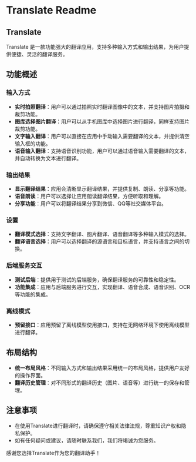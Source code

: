 # Translate Readme

## Translate

Translate 是一款功能强大的翻译应用，支持多种输入方式和输出结果，为用户提供便捷、灵活的翻译服务。

## 功能概述

### 输入方式

- **实时拍照翻译**：用户可以通过拍照实时翻译图像中的文本，并支持图片拍摄和裁剪功能。
- **图库选择图片翻译**：用户可以从手机图库中选择图片进行翻译，同样支持图片裁剪功能。
- **文字输入翻译**：用户可以直接在应用中手动输入需要翻译的文本，并提供清空输入框的功能。
- **语音输入翻译**：支持语音识别功能，用户可以通过语音输入需要翻译的文本，并自动转换为文本进行翻译。

### 输出结果

- **显示翻译结果**：应用会清晰显示翻译结果，并提供复制、朗读、分享等功能。
- **语音朗读**：用户可以选择让应用朗读翻译结果，方便听取和理解。
- **分享功能**：用户可以将翻译结果分享到微信、QQ等社交媒体平台。


### 设置

- **翻译模式选择**：支持文字翻译、图片翻译、语音翻译等多种输入模式的选择。
- **翻译语言选择**：用户可以选择翻译的源语言和目标语言，并支持语言之间的切换。

### 后端服务交互

- **测试后端**：提供用于测试的后端服务，确保翻译服务的可靠性和稳定性。
- **功能集成**：应用与后端服务进行交互，实现翻译、语音合成、语音识别、OCR等功能的集成。

### 离线模式

- **预留接口**：应用预留了离线模型使用接口，支持在无网络环境下使用离线模型进行翻译。

## 布局结构

- **统一布局风格**：不同输入方式和输出结果采用统一的布局风格，提供用户友好的操作界面。
- **翻译历史管理**：对不同形式的翻译历史（图片、语音等）进行统一的保存和管理。


## 注意事项

- 在使用Translate进行翻译时，请确保遵守相关法律法规，尊重知识产权和隐私保护。
- 如有任何疑问或建议，请随时联系我们，我们将竭诚为您服务。

感谢您选择Translate作为您的翻译助手！
